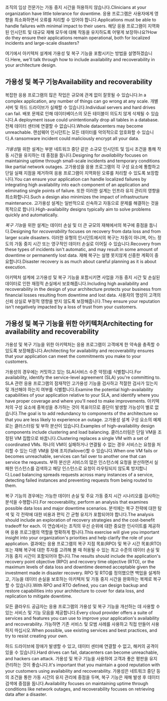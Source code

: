 <span data-ttu-id="65a1c-101">조직의 임상 전문가는 가동 중지 시간을 허용하지 않습니다.</span><span class="sxs-lookup"><span data-stu-id="65a1c-101">Clinicians at your organization have little tolerance for downtime.</span></span> <span data-ttu-id="65a1c-102">응용 프로그램은 사용자에게 영향을 최소화하면서 오류를 처리할 수 있어야 합니다.</span><span class="sxs-lookup"><span data-stu-id="65a1c-102">Applications must be able to handle failures with minimal impact to their users.</span></span> <span data-ttu-id="65a1c-103">해당 응용 프로그램이 지역화된 인시던트 및 대규모 재해 모두에 대해 작동을 유지하도록 어떻게 보장하나요?</span><span class="sxs-lookup"><span data-stu-id="65a1c-103">How do they ensure their applications remain operational, both for localized incidents and large-scale disasters?</span></span> 

<span data-ttu-id="65a1c-104">여기에서 아키텍처 설계에 가용성 및 복구 기능을 포함시키는 방법을 설명하겠습니다.</span><span class="sxs-lookup"><span data-stu-id="65a1c-104">Here, we'll talk through how to include availability and recoverability in your architecture design.</span></span>

## <a name="availability-and-recoverability"></a><span data-ttu-id="65a1c-105">가용성 및 복구 기능</span><span class="sxs-lookup"><span data-stu-id="65a1c-105">Availability and recoverability</span></span>

<span data-ttu-id="65a1c-106">복잡한 응용 프로그램의 많은 작업은 규모에 관계 없이 잘못될 수 있습니다.</span><span class="sxs-lookup"><span data-stu-id="65a1c-106">In a complex application, any number of things can go wrong at any scale.</span></span> <span data-ttu-id="65a1c-107">개별 서버 및 하드 드라이브가 실패할 수 있습니다.</span><span class="sxs-lookup"><span data-stu-id="65a1c-107">Individual servers and hard drives can fail.</span></span> <span data-ttu-id="65a1c-108">배포 문제로 인해 데이터베이스의 모든 테이블이 의도치 않게 삭제될 수 있습니다.</span><span class="sxs-lookup"><span data-stu-id="65a1c-108">A deployment issue could unintentionally drop all tables in a database.</span></span> <span data-ttu-id="65a1c-109">전체 데이터 센터에 연결할 수 없습니다.</span><span class="sxs-lookup"><span data-stu-id="65a1c-109">Whole datacenters may become unreachable.</span></span> <span data-ttu-id="65a1c-110">랜섬웨어 인시던트는 모든 데이터를 악의적으로 암호화할 수 있습니다.</span><span class="sxs-lookup"><span data-stu-id="65a1c-110">A ransomware incident could maliciously encrypt all your data.</span></span>

<span data-ttu-id="65a1c-111">*가용성*을 위한 설계는 부분 네트워크 중단 같은 소규모 인시던트 및 임시 조건을 통해 작동 시간을 유지하는 데 중점을 둡니다.</span><span class="sxs-lookup"><span data-stu-id="65a1c-111">Designing for *availability* focuses on maintaining uptime through small-scale incidents and temporary conditions like partial network outages.</span></span> <span data-ttu-id="65a1c-112">고가용성을 응용 프로그램의 각 구성 요소에 통합하고 단일 실패 지점을 제거하여 응용 프로그램이 지역화된 오류를 처리할 수 있도록 보장합니다.</span><span class="sxs-lookup"><span data-stu-id="65a1c-112">You can ensure your application can handle localized failures by integrating high availability into each component of an application and eliminating single points of failure.</span></span> <span data-ttu-id="65a1c-113">또한 이러한 설계는 인프라 유지 관리의 영향을 최소화합니다.</span><span class="sxs-lookup"><span data-stu-id="65a1c-113">Such a design also minimizes the impact of infrastructure maintenance.</span></span> <span data-ttu-id="65a1c-114">고가용성 설계는 일반적으로 신속하고 자동으로 문제를 해결하는 것을 목적으로 합니다.</span><span class="sxs-lookup"><span data-stu-id="65a1c-114">High-availability designs typically aim to solve problems quickly and automatically.</span></span>

<span data-ttu-id="65a1c-115">*복구 기능*을 위한 설계는 데이터 손실 및 더 큰 규모의 재해에서의 복구에 중점을 둡니다.</span><span class="sxs-lookup"><span data-stu-id="65a1c-115">Designing for *recoverability* focuses on recovery from data loss and from larger scale disasters.</span></span> <span data-ttu-id="65a1c-116">이러한 유형의 인시던트에서의 복구는 자동이 아니며, 어느 정도의 가동 중지 시간 또는 영구적인 데이터 손실로 이어질 수 있습니다.</span><span class="sxs-lookup"><span data-stu-id="65a1c-116">Recovery from these types of incidents isn't automatic, and may result in some amount of downtime or permanently lost data.</span></span> <span data-ttu-id="65a1c-117">재해 복구는 실행 못지않게 신중한 계획이 중요합니다.</span><span class="sxs-lookup"><span data-stu-id="65a1c-117">Disaster recovery is as much about careful planning as it is about execution.</span></span>

<span data-ttu-id="65a1c-118">아키텍처 설계에 고가용성 및 복구 기능을 포함시키면 사업을 가동 중지 시간 및 손실된 데이터로 인한 재정적 손실에서 보호해줍니다.</span><span class="sxs-lookup"><span data-stu-id="65a1c-118">Including high availability and recoverability in the design of your architecture protects your business from financial losses resulting from downtime and lost data.</span></span> <span data-ttu-id="65a1c-119">사용자의 명성이 고객의 신뢰 상실로 부정적 영향을 받지 않도록 보장해줍니다.</span><span class="sxs-lookup"><span data-stu-id="65a1c-119">They ensure your reputation isn't negatively impacted by a loss of trust from your customers.</span></span>

## <a name="architecting-for-availability-and-recoverability"></a><span data-ttu-id="65a1c-120">가용성 및 복구 기능을 위한 아키텍처</span><span class="sxs-lookup"><span data-stu-id="65a1c-120">Architecting for availability and recoverability</span></span>

<span data-ttu-id="65a1c-121">가용성 및 복구 기능을 위한 아키텍처는 응용 프로그램이 고객에게 한 약속을 충족할 수 있도록 보장해줍니다.</span><span class="sxs-lookup"><span data-stu-id="65a1c-121">Architecting for availability and recoverability ensures that your application can meet the commitments you make to your customers.</span></span>

<span data-ttu-id="65a1c-122">가용성의 경우에는 커밋하고 있는 SLA(서비스 수준 약정)를 식별합니다.</span><span class="sxs-lookup"><span data-stu-id="65a1c-122">For availability, identify the service-level agreement (SLA) you're committing to.</span></span> <span data-ttu-id="65a1c-123">SLA 관련 응용 프로그램의 잠재적인 고가용성 기능을 검사하고 적절한 검사가 있는지 및 개선해야 하는지 여부를 식별합니다.</span><span class="sxs-lookup"><span data-stu-id="65a1c-123">Examine the potential high-availability capabilities of your application relative to your SLA, and identify where you have proper coverage and where you'll need to make improvements.</span></span> <span data-ttu-id="65a1c-124">아키텍처의 구성 요소에 중복성을 추가하는 것이 목표이므로 중단이 발생할 가능성이 별로 없습니다.</span><span class="sxs-lookup"><span data-stu-id="65a1c-124">The goal is to add redundancy to components of the architecture so that you are less likely to experience an outage.</span></span> <span data-ttu-id="65a1c-125">고가용성 설계 구성 요소의 예제로는 클러스터링 및 부하 분산이 있습니다.</span><span class="sxs-lookup"><span data-stu-id="65a1c-125">Examples of high-availability design components include clustering and load balancing.</span></span> <span data-ttu-id="65a1c-126">클러스터링은 단일 VM을 조정된 VM 집합으로 바꿉니다.</span><span class="sxs-lookup"><span data-stu-id="65a1c-126">Clustering replaces a single VM with a set of coordinated VMs.</span></span> <span data-ttu-id="65a1c-127">하나의 VM이 실패하거나 연결될 수 없는 경우 서비스는 요청을 처리할 수 있는 다른 VM을 장애 조치(failover)할 수 있습니다.</span><span class="sxs-lookup"><span data-stu-id="65a1c-127">When one VM fails or becomes unreachable, services can fail over to another one that can service the requests.</span></span> <span data-ttu-id="65a1c-128">부하 분산은 서비스의 많은 인스턴스에 요청을 분산하면서 실패한 인스턴스를 검색하고 해당 인스턴스로 요청이 라우팅되지 않도록 방지합니다.</span><span class="sxs-lookup"><span data-stu-id="65a1c-128">Load balancing spreads requests across many instances of a service, detecting failed instances and preventing requests from being routed to them.</span></span>

<span data-ttu-id="65a1c-129">복구 기능의 경우에는 가능한 데이터 손실 및 주요 가동 중지 시간 시나리오를 검사하는 분석을 수행합니다.</span><span class="sxs-lookup"><span data-stu-id="65a1c-129">For recoverability, perform an analysis that examines possible data loss and major downtime scenarios.</span></span> <span data-ttu-id="65a1c-130">분석에는 복구 전략에 대한 탐색 및 각 전략에 대한 비용과 편익 간 균형 유지가 포함되어야 합니다.</span><span class="sxs-lookup"><span data-stu-id="65a1c-130">The analysis should include an exploration of recovery strategies and the cost-benefit tradeoff for each.</span></span> <span data-ttu-id="65a1c-131">이 연습에서는 조직의 우선 순위에 대한 중요한 인사이트를 제공하며 응용 프로그램의 역할을 명확하게 합니다.</span><span class="sxs-lookup"><span data-stu-id="65a1c-131">This exercise will give you important insight into your organization's priorities and help clarify the role of your application.</span></span> <span data-ttu-id="65a1c-132">결과에는 응용 프로그램의 복구 지점 목표(RPO) 및 복구 시간 목표(RTO) 또는 재해 복구에 대한 투자를 고려해 볼 때 허용될 수 있는 최고 수준의 데이터 손실 및 가동 중지 시간이 포함되어야 합니다.</span><span class="sxs-lookup"><span data-stu-id="65a1c-132">The results should include the application's recovery point objective (RPO) and recovery time objective (RTO), or the maximum levels of data loss and downtime deemed acceptable given the investment made in disaster recovery.</span></span> <span data-ttu-id="65a1c-133">RPO 및 RTO를 정의했으면 백업을 설계하고, 기능을 데이터 손실을 보호하는 아키텍처 및 가동 중지 시간을 완화하는 복제로 복구할 수 있습니다.</span><span class="sxs-lookup"><span data-stu-id="65a1c-133">With RPO and RTO defined, you can design backup and restore capabilities into your architecture to cover for data loss, and replication to mitigate downtime.</span></span>

<span data-ttu-id="65a1c-134">모든 클라우드 공급자는 응용 프로그램의 가용성 및 복구 기능을 개선하는 데 사용할 수 있는 서비스 및 기능 모음을 제공합니다.</span><span class="sxs-lookup"><span data-stu-id="65a1c-134">Every cloud provider offers a suite of services and features you can use to improve your application's availability and recoverability.</span></span> <span data-ttu-id="65a1c-135">가능하면 기존 서비스 및 모범 사례를 사용하고 직접 만들어 사용하지 마십시오.</span><span class="sxs-lookup"><span data-stu-id="65a1c-135">When possible, use existing services and best practices, and try to resist creating your own.</span></span>

<span data-ttu-id="65a1c-136">하드 드라이브에 장애가 발생할 수 있고, 데이터 센터에 연결할 수 없고, 해커의 공격이 있을 수 있습니다.</span><span class="sxs-lookup"><span data-stu-id="65a1c-136">Hard drives can fail, datacenters can become unreachable, and hackers can attack.</span></span> <span data-ttu-id="65a1c-137">가용성 및 복구 기능을 사용하여 고객과 좋은 평판을 유지 관리하는 것이 좋습니다.</span><span class="sxs-lookup"><span data-stu-id="65a1c-137">It's important that you maintain a good reputation with your customers using availability and recoverability.</span></span> <span data-ttu-id="65a1c-138">가용성은 네트워크 중단 등의 조건을 통한 가동 시간의 유지 관리에 중점을 두며, 복구 기능은 재해 발생 후 데이터 검색에 중점을 둡니다.</span><span class="sxs-lookup"><span data-stu-id="65a1c-138">Availability focuses on maintaining uptime through conditions like network outages, and recoverability focuses on retrieving data after a disaster.</span></span>
